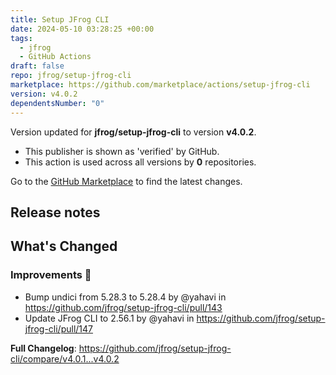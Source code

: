 ```yaml
---
title: Setup JFrog CLI
date: 2024-05-10 03:28:25 +00:00
tags:
  - jfrog
  - GitHub Actions
draft: false
repo: jfrog/setup-jfrog-cli
marketplace: https://github.com/marketplace/actions/setup-jfrog-cli
version: v4.0.2
dependentsNumber: "0"
---
```



Version updated for **jfrog/setup-jfrog-cli** to version **v4.0.2**.
- This publisher is shown as 'verified' by GitHub.
- This action is used across all versions by **0** repositories.

Go to the [GitHub Marketplace](https://github.com/marketplace/actions/setup-jfrog-cli) to find the latest changes.

## Release notes

<!-- Release notes generated using configuration in .github/release.yml at master -->

## What's Changed
### Improvements 🌱
* Bump undici from 5.28.3 to 5.28.4 by @yahavi in https://github.com/jfrog/setup-jfrog-cli/pull/143
* Update JFrog CLI to 2.56.1 by @yahavi in https://github.com/jfrog/setup-jfrog-cli/pull/147


**Full Changelog**: https://github.com/jfrog/setup-jfrog-cli/compare/v4.0.1...v4.0.2
